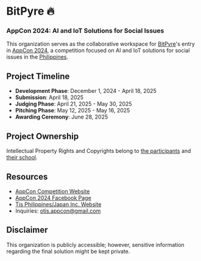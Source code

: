# BitPyre 🔥
### AppCon 2024: AI and IoT Solutions for Social Issues
This organization serves as the collaborative workspace for [BitPyre](https://github.com/bit-pyre)'s entry in [AppCon 2024](https://www.facebook.com/AppCon2024), a competition focused on AI and IoT solutions for social issues in the [Philippines](https://en.wikipedia.org/wiki/Philippines).

## Project Timeline

- **Development Phase**: December 1, 2024 - April 18, 2025
- **Submission**: April 18, 2025
- **Judging Phase**: April 21, 2025 - May 30, 2025
- **Pitching Phase**: May 12, 2025 - May 16, 2025
- **Awarding Ceremony**: June 28, 2025


## Project Ownership

Intellectual Property Rights and Copyrights belong to [the participants](https://github.com/orgs/bit-pyre/people) and [their school](https://www.hau.edu.ph/).

## Resources

- [AppCon Competition Website](https://appcon.otisphilippines.tech/)
- [AppCon 2024 Facebook Page](https://www.facebook.com/AppCon2024)
- [Tis Philippines/Japan Inc. Website](https://www.otismanila.com)
- Inquiries: [otis.appcon@gmail.com](mailto:otis.appcon@gmail.com)
  
## Disclaimer

This organization is publicly accessible; however, sensitive information regarding the final solution might be kept private.
